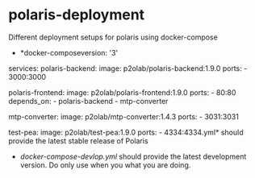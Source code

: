 # polaris-deployment
Different deployment setups for polaris using docker-compose

* *docker-composeversion: '3'

services:
  polaris-backend:
    image: p2olab/polaris-backend:1.9.0
    ports:
      - 3000:3000

  polaris-frontend:
    image: p2olab/polaris-frontend:1.9.0
    ports:
      - 80:80
    depends_on:
      - polaris-backend
      - mtp-converter

  mtp-converter:
    image: p2olab/mtp-converter:1.4.3
    ports:
      - 3031:3031

  test-pea:
    image: p2olab/test-pea:1.9.0
    ports:
      - 4334:4334.yml* should provide the latest stable release of Polaris
* *docker-compose-devlop.yml* should provide the latest development version. Do only use when you what you are doing.
